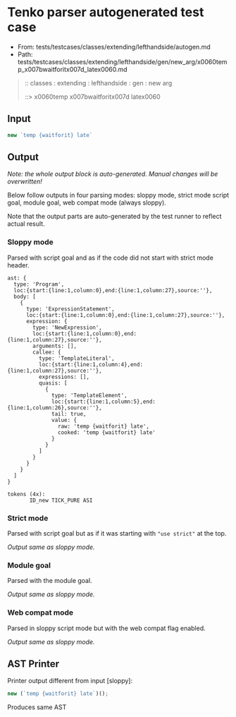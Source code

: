 # Tenko parser autogenerated test case

- From: tests/testcases/classes/extending/lefthandside/autogen.md
- Path: tests/testcases/classes/extending/lefthandside/gen/new_arg/x0060temp_x007bwaitforitx007d_latex0060.md

> :: classes : extending : lefthandside : gen : new arg
>
> ::> x0060temp x007bwaitforitx007d latex0060

## Input


`````js
new `temp {waitforit} late`
`````

## Output

_Note: the whole output block is auto-generated. Manual changes will be overwritten!_

Below follow outputs in four parsing modes: sloppy mode, strict mode script goal, module goal, web compat mode (always sloppy).

Note that the output parts are auto-generated by the test runner to reflect actual result.

### Sloppy mode

Parsed with script goal and as if the code did not start with strict mode header.

`````
ast: {
  type: 'Program',
  loc:{start:{line:1,column:0},end:{line:1,column:27},source:''},
  body: [
    {
      type: 'ExpressionStatement',
      loc:{start:{line:1,column:0},end:{line:1,column:27},source:''},
      expression: {
        type: 'NewExpression',
        loc:{start:{line:1,column:0},end:{line:1,column:27},source:''},
        arguments: [],
        callee: {
          type: 'TemplateLiteral',
          loc:{start:{line:1,column:4},end:{line:1,column:27},source:''},
          expressions: [],
          quasis: [
            {
              type: 'TemplateElement',
              loc:{start:{line:1,column:5},end:{line:1,column:26},source:''},
              tail: true,
              value: {
                raw: 'temp {waitforit} late',
                cooked: 'temp {waitforit} late'
              }
            }
          ]
        }
      }
    }
  ]
}

tokens (4x):
       ID_new TICK_PURE ASI
`````

### Strict mode

Parsed with script goal but as if it was starting with `"use strict"` at the top.

_Output same as sloppy mode._

### Module goal

Parsed with the module goal.

_Output same as sloppy mode._

### Web compat mode

Parsed in sloppy script mode but with the web compat flag enabled.

_Output same as sloppy mode._

## AST Printer

Printer output different from input [sloppy]:

````js
new (`temp {waitforit} late`)();
````

Produces same AST
